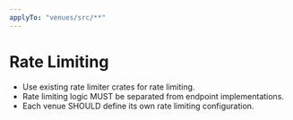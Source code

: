 ```yaml
---
applyTo: "venues/src/**"
---
```


# Rate Limiting

- Use existing rate limiter crates for rate limiting.
- Rate limiting logic MUST be separated from endpoint implementations.
- Each venue SHOULD define its own rate limiting configuration.
